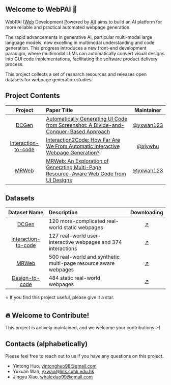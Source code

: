 
## Welcome to WebPAI 👋

WebPAI (<ins>Web</ins> Development <ins>P</ins>owered by <ins>AI</ins>) aims to build an AI platform for more reliable and practical automated webpage generation.

The rapid advancements in generative AI, particular multi-modal large language models, now excelling in multimodal understanding and code generation.
This progress introduces a new front-end development paradigm, where multimodal LLMs can automatically convert visual designs into GUI code implementations, facilitating the software product delivery process.

This project collects a set of research resources and releases open datasets for webpage generation studies.  


## Project Contents

| Project | Paper Title  | Maintainer |
|:------:|:--------| :------:|
| [DCGen](https://github.com/WebPAI/DCGen)  | [Automatically Generating UI Code from Screenshot: A Divide-and-Conquer-Based Approach](https://arxiv.org/pdf/2406.16386) | [@yxwan123](https://github.com/yxwan123/) |
| [Interaction-to-code](https://github.com/WebPAI/Interaction2Code) | [Interaction2Code: How Far Are We From Automatic Interactive Webpage Generation?](https://arxiv.org/pdf/2411.03292) | [@xjywhu](https://github.com/xjywhu) |
| [MRWeb](https://github.com/WebPAI/MRWeb) | [MRWeb: An Exploration of Generating Multi-Page Resource-Aware Web Code from UI Designs](https://arxiv.org/pdf/2412.15310) | [@yxwan123](https://github.com/yxwan123/) |



## Datasets

| Dataset Name | Description | Downloading |
|:------:|:--------| :------:|
| [DCGen](https://github.com/WebPAI/DCGen)  | 120 more-complicated real-world static webpages | [:arrow_upper_right:​](https://github.com/yxwan123/DCGen) |
| [Interaction-to-code](https://github.com/WebPAI/Interaction2Code)  | 127 real-world user-interactive webpages and 374 interactions | [:arrow_upper_right:](https://github.com/WebPAI/Interaction2Code) |
| [MRWeb](https://github.com/WebPAI/MRWeb) | 500 real-world and synthetic multi-page resource aware webpages | [:arrow_upper_right:](https://github.com/WebPAI/MRWeb) |
| [Design-to-code](https://salt-nlp.github.io/Design2Code)  | 484 static real-world webpages | [:arrow_upper_right:](https://huggingface.co/datasets/SALT-NLP/Design2Code) |


⭐ If you find this project useful, please give it a star.

## 🔥 Welcome to Contribute!

This project is actively maintained, and we welcome your contributions :-)

## Contacts (alphabetically)

Please feel free to reach out to us if you have any questions on this project. 

- Yintong Huo, yintonghuo98@gmail.com
- Yuxuan Wan, yxwan@link.cuhk.edu.hk
- Jingyu Xiao, whalexiao99@gmail.com
